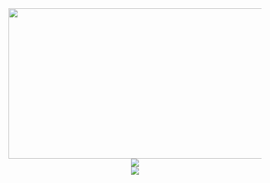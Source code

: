 <div align="center">
  <img height="300" width="600" src="https://user-images.githubusercontent.com/74038190/225813708-98b745f2-7d22-48cf-9150-083f1b00d6c9.gif" />
  <br>
  <div style="text-align: center;">
    <img src="https://readme-typing-svg.herokuapp.com?color=blue&lines=Привет,+Я+Владимир" />
    <br>
    <img src="https://readme-typing-svg.herokuapp.com?color=blue&lines=FRONTEND+Разработчик" />
  </div>
</div>
